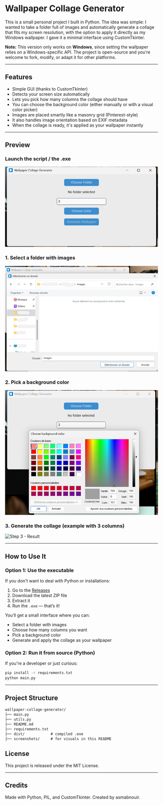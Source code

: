 # Wallpaper Collage Generator

This is a small personal project I built in Python.
The idea was simple: I wanted to take a folder full of images and automatically generate a collage that fits my screen resolution, with the option to apply it directly as my Windows wallpaper.
I gave it a minimal interface using CustomTkinter.

**Note:** This version only works on **Windows**, since setting the wallpaper relies on a Windows-specific API. The project is open-source and you’re welcome to fork, modify, or adapt it for other platforms.

---

## Features

- Simple GUI (thanks to CustomTkinter)
- Detects your screen size automatically
- Lets you pick how many columns the collage should have
- You can choose the background color (either manually or with a visual color picker)
- Images are placed smartly like a masonry grid (Pinterest-style)
- It also handles image orientation based on EXIF metadata
- When the collage is ready, it's applied as your wallpaper instantly

---

## Preview

### Launch the script / the .exe

![window](screenshots/ctk_windows.png)

### 1. Select a folder with images

![Step 1 - Select folder](screenshots/select-folder.png)

### 2. Pick a background color

![Step 2 - Pick color](screenshots/pick-color.png)

### 3. Generate the collage (example with 3 columns)

![Step 3 - Result](screenshots/wallpaper.png)

---

## How to Use It

### Option 1: Use the executable

If you don't want to deal with Python or installations:

1. Go to the [Releases](https://github.com/asmabnouir/wallpaper-collage-generator/releases/tag/v1.0)
2. Download the latest ZIP file
3. Extract it
4. Run the `.exe` — that’s it!

You’ll get a small interface where you can:

- Select a folder with images
- Choose how many columns you want
- Pick a background color
- Generate and apply the collage as your wallpaper

### Option 2: Run it from source (Python)

If you're a developer or just curious:

```bash
pip install -r requirements.txt
python main.py
```

---

## Project Structure

```
wallpaper-collage-generator/
├── main.py
├── utils.py
├── README.md
├── requirements.txt
├── dist/            # compiled .exe
├── screenshots/     # for visuals in this README
```

## License

This project is released under the MIT License.

---

## Credits

Made with Python, PIL, and CustomTkinter.
Created by asmabnouir.
